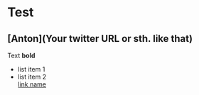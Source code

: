 # Test

## [Anton](Your twitter URL or sth. like that)

Text **bold**  
* list item 1  
* list item 2  
[link name](http://berlinjs.org)